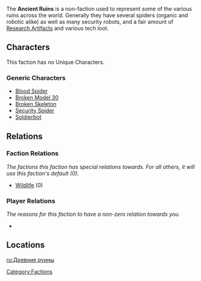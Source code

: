 The **Ancient Ruins** is a non-faction used to represent some of the
various ruins across the world. Generally they have several spiders
(organic and robotic alike) as well as many security robots, and a fair
amount of [Research Artifacts](Research_Artifacts.md "wikilink") and
various tech loot.

## Characters

This faction has no Unique Characters.

### Generic Characters

- [Blood Spider](Blood_Spider.md "wikilink")
- [Broken Model 30](Broken_Model_30.md "wikilink")
- [Broken Skeleton](Broken_Skeleton.md "wikilink")
- [Security Spider](Security_Spider.md "wikilink")
- [Soldierbot](Soldierbot_(Character).md "wikilink")

## Relations

### Faction Relations

*The factions this faction has special relations towards. For all
others, it will use this faction's default (0).*

- [Wildlife](Wildlife.md "wikilink") (0)

### Player Relations

*The reasons for this faction to have a non-zero relation towards you.*

-

## Locations

[ru:Древние руины](ru:Древние_руины "wikilink")

[Category:Factions](Category:Factions "wikilink")